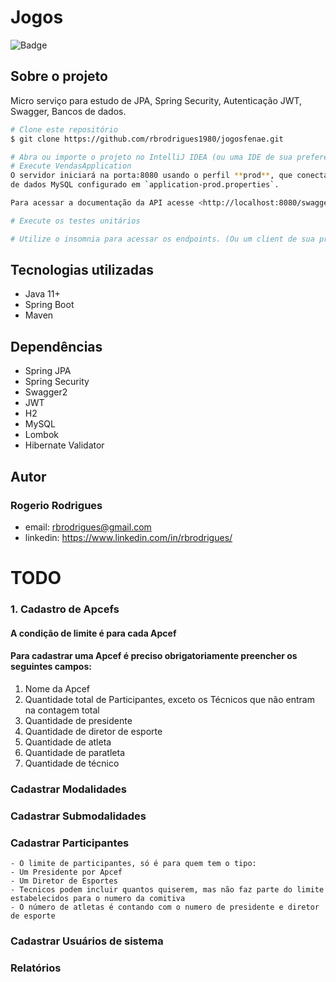 # Jogos

![Badge](https://img.shields.io/badge/license-MIT-green?style=for-the-badge)

## Sobre o projeto

Micro serviço para estudo de JPA, Spring Security, Autenticação JWT, Swagger, Bancos de dados.


```bash
# Clone este repositório
$ git clone https://github.com/rbrodrigues1980/jogosfenae.git

# Abra ou importe o projeto no IntelliJ IDEA (ou uma IDE de sua preferência)
# Execute VendasApplication
O servidor iniciará na porta:8080 usando o perfil **prod**, que conecta ao banco
de dados MySQL configurado em `application-prod.properties`.

Para acessar a documentação da API acesse <http://localhost:8080/swagger-ui.html>

# Execute os testes unitários

# Utilize o insomnia para acessar os endpoints. (Ou um client de sua preferência)
```

## Tecnologias utilizadas

- Java 11+
- Spring Boot
- Maven

## Dependências

- Spring JPA
- Spring Security
- Swagger2
- JWT
- H2
- MySQL
- Lombok
- Hibernate Validator


## Autor

### Rogerio Rodrigues

- email: rbrodrigues@gmail.com
- linkedin: https://www.linkedin.com/in/rbrodrigues/

# TODO

### 1. Cadastro de Apcefs
#### A condição de limite é para cada Apcef
#### Para cadastrar uma Apcef é preciso obrigatoriamente preencher os seguintes campos:
1. Nome da Apcef
2. Quantidade total de Participantes, exceto os Técnicos que não entram na contagem total
3. Quantidade de presidente
4. Quantidade de diretor de esporte
5. Quantidade de atleta
6. Quantidade de paratleta
7. Quantidade de técnico  

### Cadastrar Modalidades
### Cadastrar Submodalidades
### Cadastrar Participantes

    - O limite de participantes, só é para quem tem o tipo: 
    - Um Presidente por Apcef
    - Um Diretor de Esportes
    - Tecnicos podem incluir quantos quiserem, mas não faz parte do limite estabelecidos para o numero da comitiva
    - O número de atletas é contando com o numero de presidente e diretor de esporte

### Cadastrar Usuários de sistema
### Relatórios
